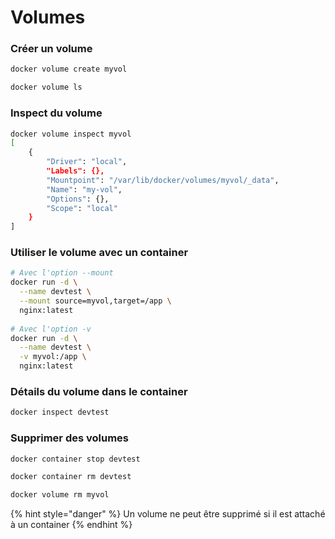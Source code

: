 # Volumes

### Créer un volume

```bash
docker volume create myvol

docker volume ls
```

### Inspect du volume

```bash
docker volume inspect myvol
[
    {
        "Driver": "local",
        "Labels": {},
        "Mountpoint": "/var/lib/docker/volumes/myvol/_data",
        "Name": "my-vol",
        "Options": {},
        "Scope": "local"
    }
]
```

### Utiliser le volume avec un container

```bash
# Avec l'option --mount
docker run -d \
  --name devtest \
  --mount source=myvol,target=/app \
  nginx:latest
  
# Avec l'option -v
docker run -d \
  --name devtest \
  -v myvol:/app \
  nginx:latest
```

### Détails du volume dans le container

```bash
docker inspect devtest
```

### Supprimer des volumes

```bash
docker container stop devtest

docker container rm devtest

docker volume rm myvol
```

{% hint style="danger" %}
Un volume ne peut être supprimé si il est attaché à un container
{% endhint %}
